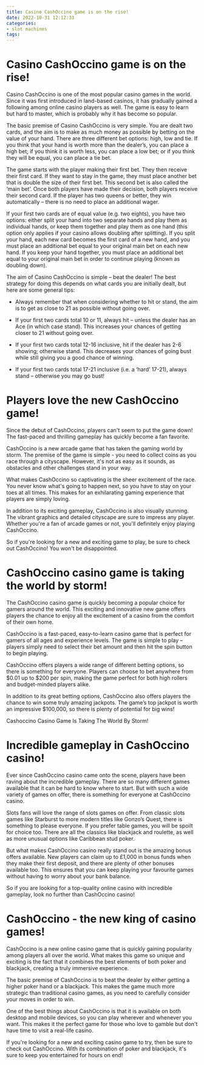 ```yaml
---
title: Casino CashOccino game is on the rise!
date: 2022-10-31 12:12:33
categories:
- slot machines
tags:
---
```



#  Casino CashOccino game is on the rise!

Casino CashOccino is one of the most popular casino games in the world. Since it was first introduced in land-based casinos, it has gradually gained a following among online casino players as well. The game is easy to learn but hard to master, which is probably why it has become so popular.

The basic premise of Casino CashOccino is very simple. You are dealt two cards, and the aim is to make as much money as possible by betting on the value of your hand. There are three different bet options: high, low and tie. If you think that your hand is worth more than the dealer’s, you can place a high bet; if you think it is worth less, you can place a low bet; or if you think they will be equal, you can place a tie bet.

The game starts with the player making their first bet. They then receive their first card. If they want to stay in the game, they must place another bet that is double the size of their first bet. This second bet is also called the ‘main bet’. Once both players have made their decision, both players receive their second card. If the player has two queens or better, they win automatically – there is no need to place an additional wager.

If your first two cards are of equal value (e.g. two eights), you have two options: either split your hand into two separate hands and play them as individual hands, or keep them together and play them as one hand (this option only applies if your casino allows doubling after splitting). If you split your hand, each new card becomes the first card of a new hand, and you must place an additional bet equal to your original main bet on each new hand. If you keep your hand together, you must place an additional bet equal to your original main bet in order to continue playing (known as doubling down).

The aim of Casino CashOccino is simple – beat the dealer! The best strategy for doing this depends on what cards you are initially dealt, but here are some general tips:

* Always remember that when considering whether to hit or stand, the aim is to get as close to 21 as possible without going over.

* If your first two cards total 10 or 11, always hit – unless the dealer has an Ace (in which case stand). This increases your chances of getting closer to 21 without going over.

* If your first two cards total 12-16 inclusive, hit if the dealer has 2-6 showing; otherwise stand. This decreases your chances of going bust while still giving you a good chance of winning.

* If your first two cards total 17-21 inclusive (i.e. a ‘hard’ 17-21), always stand – otherwise you may go bust!

#  Players love the new CashOccino game!

Since the debut of CashOccino, players can't seem to put the game down! The fast-paced and thrilling gameplay has quickly become a fan favorite.

CashOccino is a new arcade game that has taken the gaming world by storm. The premise of the game is simple - you need to collect coins as you race through a cityscape. However, it's not as easy as it sounds, as obstacles and other challenges stand in your way.

What makes CashOccino so captivating is the sheer excitement of the race. You never know what's going to happen next, so you have to stay on your toes at all times. This makes for an exhilarating gaming experience that players are simply loving.

In addition to its exciting gameplay, CashOccino is also visually stunning. The vibrant graphics and detailed cityscape are sure to impress any player. Whether you're a fan of arcade games or not, you'll definitely enjoy playing CashOccino.

So if you're looking for a new and exciting game to play, be sure to check out CashOccino! You won't be disappointed.

#  CashOccino casino game is taking the world by storm!

The CashOccino casino game is quickly becoming a popular choice for gamers around the world. This exciting and innovative new game offers players the chance to enjoy all the excitement of a casino from the comfort of their own home.

CashOccino is a fast-paced, easy-to-learn casino game that is perfect for gamers of all ages and experience levels. The game is simple to play – players simply need to select their bet amount and then hit the spin button to begin playing.

CashOccino offers players a wide range of different betting options, so there is something for everyone. Players can choose to bet anywhere from $0.01 up to $200 per spin, making the game perfect for both high rollers and budget-minded players alike.

In addition to its great betting options, CashOccino also offers players the chance to win some truly amazing jackpots. The game’s top jackpot is worth an impressive $100,000, so there is plenty of potential for big wins!

Cashoccino Casino Game Is Taking The World By Storm!

#  Incredible gameplay in CashOccino casino!

Ever since CashOccino casino came onto the scene, players have been raving about the incredible gameplay. There are so many different games available that it can be hard to know where to start. But with such a wide variety of games on offer, there is something for everyone at CashOccino casino.

Slots fans will love the range of slots games on offer. From classic slots games like Starburst to more modern titles like Gonzo’s Quest, there is something to please everyone. If you prefer table games, you will be spoilt for choice too. There are all the classics like blackjack and roulette, as well as more unusual options like Caribbean stud poker.

But what makes CashOccino casino really stand out is the amazing bonus offers available. New players can claim up to £1,000 in bonus funds when they make their first deposit, and there are plenty of other bonuses available too. This ensures that you can keep playing your favourite games without having to worry about your bank balance.

So if you are looking for a top-quality online casino with incredible gameplay, look no further than CashOccino casino!

#  CashOccino - the new king of casino games!

 CashOccino is a new online casino game that is quickly gaining popularity among players all over the world. What makes this game so unique and exciting is the fact that it combines the best elements of both poker and blackjack, creating a truly immersive experience.

The basic premise of CashOccino is to beat the dealer by either getting a higher poker hand or a blackjack. This makes the game much more strategic than traditional casino games, as you need to carefully consider your moves in order to win.

One of the best things about CashOccino is that it is available on both desktop and mobile devices, so you can play wherever and whenever you want. This makes it the perfect game for those who love to gamble but don't have time to visit a real-life casino.

If you're looking for a new and exciting casino game to try, then be sure to check out CashOccino. With its combination of poker and blackjack, it's sure to keep you entertained for hours on end!